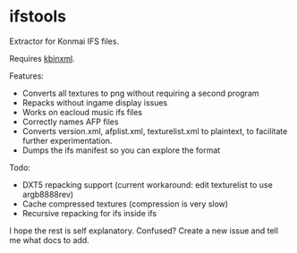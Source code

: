 # ifstools
Extractor for Konmai IFS files.

Requires [kbinxml](https://github.com/mon/kbinxml/).

Features:
- Converts all textures to png without requiring a second program
- Repacks without ingame display issues
- Works on eacloud music ifs files
- Correctly names AFP files
- Converts version.xml, afplist.xml, texturelist.xml to plaintext, to facilitate further experimentation.
- Dumps the ifs manifest so you can explore the format

Todo:
- DXT5 repacking support (current workaround: edit texturelist to use argb8888rev)
- Cache compressed textures (compression is very slow)
- Recursive repacking for ifs inside ifs

I hope the rest is self explanatory. Confused? Create a new issue and tell me what docs to add.
